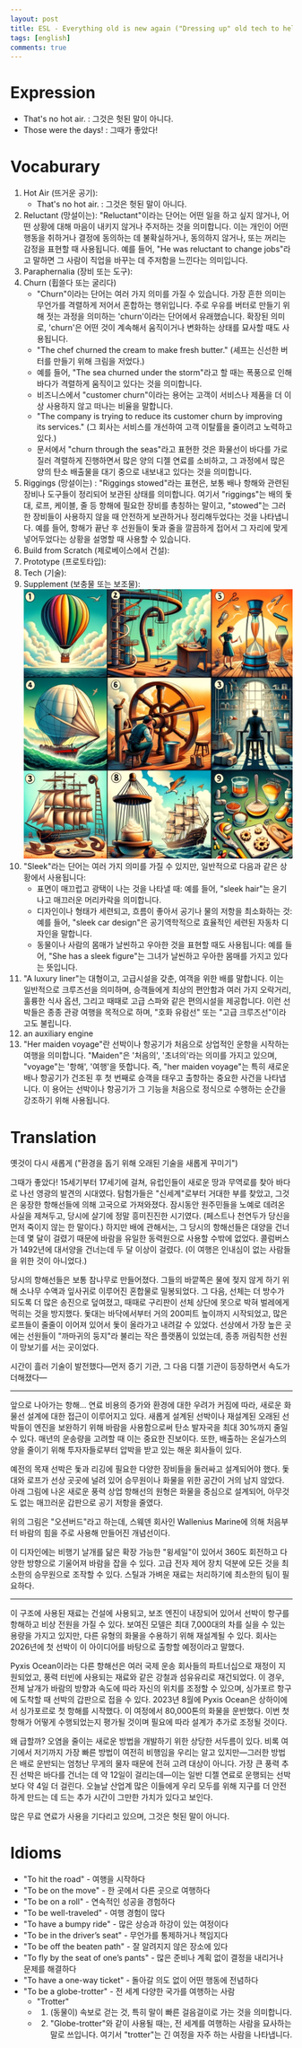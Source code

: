 ```yaml
---
layout: post
title: ESL - Everything old is new again ("Dressing up" old tech to help the environment)
tags: [english]
comments: true
---
```


# Expression
- That's no hot air. : 그것은 헛된 말이 아니다.
- Those were the days! : 그때가 좋았다! 
# Vocaburary
1. Hot Air (뜨거운 공기):
    - That's no hot air. : 그것은 헛된 말이 아니다.
2. Reluctant (망설이는): "Reluctant"이라는 단어는 어떤 일을 하고 싶지 않거나, 어떤 상황에 대해 마음이 내키지 않거나 주저하는 것을 의미합니다. 이는 개인이 어떤 행동을 취하거나 결정에 동의하는 데 불확실하거나, 동의하지 않거나, 또는 꺼리는 감정을 표현할 때 사용됩니다. 예를 들어, "He was reluctant to change jobs"라고 말하면 그 사람이 직업을 바꾸는 데 주저함을 느낀다는 의미입니다.
3. Paraphernalia (장비 또는 도구):
4. Churn (휩쓸다 또는 굴리다)
    - "Churn"이라는 단어는 여러 가지 의미를 가질 수 있습니다. 가장 흔한 의미는 무언가를 격렬하게 저어서 혼합하는 행위입니다. 주로 우유를 버터로 만들기 위해 젓는 과정을 의미하는 'churn'이라는 단어에서 유래했습니다. 확장된 의미로, 'churn'은 어떤 것이 계속해서 움직이거나 변화하는 상태를 묘사할 때도 사용됩니다.
    - "The chef churned the cream to make fresh butter."
(셰프는 신선한 버터를 만들기 위해 크림을 저었다.)
    - 예를 들어, "The sea churned under the storm"라고 할 때는 폭풍으로 인해 바다가 격렬하게 움직이고 있다는 것을 의미합니다.
    - 비즈니스에서 "customer churn"이라는 용어는 고객이 서비스나 제품을 더 이상 사용하지 않고 떠나는 비율을 말합니다. 
    - "The company is trying to reduce its customer churn by improving its services."
(그 회사는 서비스를 개선하여 고객 이탈률을 줄이려고 노력하고 있다.)
    - 문서에서 "churn through the seas"라고 표현한 것은 화물선이 바다를 가로질러 격렬하게 진행하면서 많은 양의 디젤 연료를 소비하고, 그 과정에서 많은 양의 탄소 배출물을 대기 중으로 내보내고 있다는 것을 의미합니다.
5. Riggings (망설이는) : "Riggings stowed"라는 표현은, 보통 배나 항해와 관련된 장비나 도구들이 정리되어 보관된 상태를 의미합니다. 여기서 "riggings"는 배의 돛대, 로프, 케이블, 줄 등 항해에 필요한 장비를 총칭하는 말이고, "stowed"는 그러한 장비들이 사용하지 않을 때 안전하게 보관하거나 정리해두었다는 것을 나타냅니다. 예를 들어, 항해가 끝난 후 선원들이 돛과 줄을 깔끔하게 접어서 그 자리에 맞게 넣어두었다는 상황을 설명할 때 사용할 수 있습니다.
6. Build from Scratch (제로베이스에서 건설):
7. Prototype (프로토타입):
8. Tech (기술):
9. Supplement (보충물 또는 보조물):
![Image](/assets/img/2023-11-28/voca_image.png)
10. "Sleek"라는 단어는 여러 가지 의미를 가질 수 있지만, 일반적으로 다음과 같은 상황에서 사용됩니다:
    - 표면이 매끄럽고 광택이 나는 것을 나타낼 때: 예를 들어, "sleek hair"는 윤기 나고 매끄러운 머리카락을 의미합니다.
    - 디자인이나 형태가 세련되고, 흐름이 좋아서 공기나 물의 저항을 최소화하는 것: 예를 들어, "sleek car design"은 공기역학적으로 효율적인 세련된 자동차 디자인을 말합니다.
    - 동물이나 사람의 몸매가 날씬하고 우아한 것을 표현할 때도 사용됩니다: 예를 들어, "She has a sleek figure"는 그녀가 날씬하고 우아한 몸매를 가지고 있다는 뜻입니다.
11. "A luxury liner"는 대형이고, 고급시설을 갖춘, 여객을 위한 배를 말합니다. 이는 일반적으로 크루즈선을 의미하며, 승객들에게 최상의 편안함과 여러 가지 오락거리, 훌륭한 식사 옵션, 그리고 때때로 고급 스파와 같은 편의시설을 제공합니다. 이런 선박들은 종종 관광 여행을 목적으로 하며, "호화 유람선" 또는 "고급 크루즈선"이라고도 불립니다.
12. an auxiliary engine
13. "Her maiden voyage"란 선박이나 항공기가 처음으로 상업적인 운항을 시작하는 여행을 의미합니다. "Maiden"은 '처음의', '초녀의'라는 의미를 가지고 있으며, "voyage"는 '항해', '여행'을 뜻합니다. 즉, "her maiden voyage"는 특히 새로운 배나 항공기가 건조된 후 첫 번째로 승객을 태우고 출항하는 중요한 사건을 나타냅니다. 이 용어는 선박이나 항공기가 그 기능을 처음으로 정식으로 수행하는 순간을 강조하기 위해 사용됩니다.

# Translation
옛것이 다시 새롭게
("환경을 돕기 위해 오래된 기술을 새롭게 꾸미기")

그때가 좋았다! 15세기부터 17세기에 걸쳐, 유럽인들이 새로운 땅과 무역로를 찾아 바다로 나선 영광의 발견의 시대였다. 탐험가들은 "신세계"로부터 거대한 부를 찾았고, 그것은 웅장한 항해선들에 의해 고국으로 가져와졌다. 잠시동안 원주민들을 노예로 데려온 사실을 제쳐두고, 당시에 살기에 정말 흥미진진한 시기였다. (페스트나 천연두가 당신을 먼저 죽이지 않는 한 말이다.) 하지만 배에 관해서는, 그 당시의 항해선들은 대양을 건너는데 몇 달이 걸렸기 때문에 바람을 유일한 동력원으로 사용할 수밖에 없었다. 콜럼버스가 1492년에 대서양을 건너는데 두 달 이상이 걸렸다. (이 여행은 인내심이 없는 사람들을 위한 것이 아니었다.)

당시의 항해선들은 보통 참나무로 만들어졌다. 그들의 바깥쪽은 물에 젖지 않게 하기 위해 소나무 수액과 잎사귀로 이루어진 혼합물로 밀봉되었다. 그 다음, 선체는 더 방수가 되도록 더 많은 송진으로 덮여졌고, 때때로 구리판이 선체 상단에 못으로 박혀 벌레에게 먹히는 것을 방지했다. 돛대는 바닥에서부터 거의 200피트 높이까지 시작되었고, 많은 로프들이 줄줄이 이어져 있어서 돛이 올라가고 내려갈 수 있었다. 선상에서 가장 높은 곳에는 선원들이 "까마귀의 둥지"라 불리는 작은 플랫폼이 있었는데, 종종 꺼림칙한 선원이 망보기를 서는 곳이었다.

시간이 흘러 기술이 발전했다—먼저 증기 기관, 그 다음 디젤 기관이 등장하면서 속도가 더해졌다—

---

앞으로 나아가는 항해...
연료 비용의 증가와 환경에 대한 우려가 커짐에 따라, 새로운 화물선 설계에 대한 접근이 이루어지고 있다. 새롭게 설계된 선박이나 재설계된 오래된 선박들이 엔진을 보완하기 위해 바람을 사용함으로써 탄소 발자국을 최대 30%까지 줄일 수 있다. 매년의 운송량을 고려할 때 이는 중요한 진보이다. 또한, 배출하는 온실가스의 양을 줄이기 위해 투자자들로부터 압박을 받고 있는 해운 회사들이 있다.

예전의 목재 선박은 돛과 리깅에 필요한 다양한 장비들을 둘러싸고 설계되어야 했다. 돛대와 로프가 선상 곳곳에 널려 있어 승무원이나 화물을 위한 공간이 거의 남지 않았다. 아래 그림에 나온 새로운 풍력 상업 항해선의 원형은 화물을 중심으로 설계되어, 아무것도 없는 매끄러운 갑판으로 공기 저항을 줄였다.

위의 그림은 "오션버드"라고 하는데, 스웨덴 회사인 Wallenius Marine에 의해 처음부터 바람의 힘을 주로 사용해 만들어진 개념선이다.

이 디자인에는 비행기 날개를 닮은 확장 가능한 "윙세일"이 있어서 360도 회전하고 다양한 방향으로 기울어져 바람을 잡을 수 있다. 고급 전자 제어 장치 덕분에 모든 것을 최소한의 승무원으로 조작할 수 있다. 스틸과 가벼운 재료는 처리하기에 최소한의 팀이 필요하다.

---

이 구조에 사용된 재료는 건설에 사용되고, 보조 엔진이 내장되어 있어서 선박이 항구를 항해하고 비상 전원을 가질 수 있다. 보여진 모델은 최대 7,000대의 차를 실을 수 있는 용량을 가지고 있지만, 다른 유형의 화물을 수용하기 위해 재설계될 수 있다. 회사는 2026년에 첫 선박이 이 아이디어를 바탕으로 출항할 예정이라고 말했다.

Pyxis Ocean이라는 다른 항해선은 여러 국제 운송 회사들의 파트너십으로 재정이 지원되었고, 풍력 터빈에 사용되는 재료와 같은 강철과 섬유유리로 재건되었다. 이 경우, 전체 날개가 바람의 방향과 속도에 따라 자신의 위치를 조정할 수 있으며, 싱가포르 항구에 도착할 때 선박의 갑판으로 접을 수 있다. 2023년 8월에 Pyxis Ocean은 상하이에서 싱가포르로 첫 항해를 시작했다. 이 여정에서 80,000톤의 화물을 운반했다. 이번 첫 항해가 어떻게 수행되었는지 평가될 것이며 필요에 따라 설계가 추가로 조정될 것이다.

왜 급할까?
오염을 줄이는 새로운 방법을 개발하기 위한 상당한 서두름이 있다. 비록 여기에서 저기까지 가장 빠른 방법이 여전히 비행임을 우리는 알고 있지만—그러한 방법은 배로 운반되는 엄청난 무게의 물자 때문에 전혀 고려 대상이 아니다. 가장 큰 풍력 추진 선박은 바다를 건너는 데 약 12일이 걸리는데—이는 일반 디젤 연료로 운행되는 선박보다 약 4일 더 걸린다. 오늘날 산업계 많은 이들에게 우리 모두를 위해 지구를 더 안전하게 만드는 데 드는 추가 시간이 그만한 가치가 있다고 보인다.

많은 무료 연료가 사용을 기다리고 있으며, 그것은 헛된 말이 아니다.

# Idioms
- "To hit the road" - 여행을 시작하다
- "To be on the move" - 한 곳에서 다른 곳으로 여행하다
- "To be on a roll" - 연속적인 성공을 경험하다
- "To be well-traveled" - 여행 경험이 많다
- "To have a bumpy ride" - 많은 상승과 하강이 있는 여정이다
- "To be in the driver’s seat" - 무언가를 통제하거나 책임지다
- "To be off the beaten path" - 잘 알려지지 않은 장소에 있다
- "To fly by the seat of one’s pants" - 많은 준비나 계획 없이 결정을 내리거나 문제를 해결하다
- "To have a one-way ticket" - 돌아갈 의도 없이 어떤 행동에 전념하다
- "To be a globe-trotter" - 전 세계 다양한 국가를 여행하는 사람
    - "Trotter"
    - 1. (동물이) 속보로 걷는 것, 특히 말이 빠른 걸음걸이로 가는 것을 의미합니다.
    - 2. "Globe-trotter"와 같이 사용될 때는, 전 세계를 여행하는 사람을 묘사하는 말로 쓰입니다. 여기서 "trotter"는 긴 여정을 자주 하는 사람을 나타냅니다.
    
